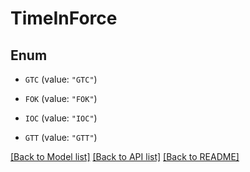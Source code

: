 # TimeInForce

## Enum


* `GTC` (value: `"GTC"`)

* `FOK` (value: `"FOK"`)

* `IOC` (value: `"IOC"`)

* `GTT` (value: `"GTT"`)


[[Back to Model list]](../README.md#documentation-for-models) [[Back to API list]](../README.md#documentation-for-api-endpoints) [[Back to README]](../README.md)


